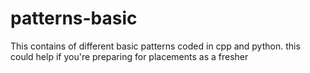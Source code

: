 # patterns-basic
This contains of different basic patterns coded in cpp and python. this could help if you're preparing for placements as a fresher
